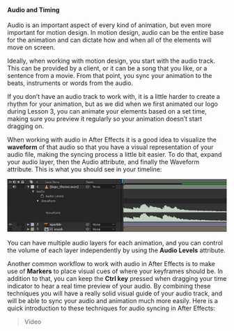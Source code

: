 #### Audio and Timing

Audio is an important aspect of every kind of animation, but even more important for motion design. In motion design, audio can be the entire base for the animation and can dictate how and when all of the elements will move on screen.

Ideally, when working with motion design, you start with the audio track. This can be provided by a client, or it can be a song that you like, or a sentence from a movie. From that point, you sync your animation to the beats, instruments or words from the audio.

If you don’t have an audio track to work with, it is a little harder to create a rhythm for your animation, but as we did when we first animated our logo during Lesson 3, you can animate your elements based on a set time, making sure you preview it regularly so your animation doesn’t start dragging on.

When working with audio in After Effects it is a good idea to visualize the **waveform** of that audio so that you have a visual representation of your audio file, making the syncing process a little bit easier. To do that, expand your audio layer, then the Audio attribute, and finally the Waveform attribute. This is what you should see in your timeline:

![](/assets/waveform.jpg)

You can have multiple audio layers for each animation, and you can control the volume of each layer independently by using the **Audio Levels** attribute.

Another common workflow to work with audio in After Effects is to make use of **Markers** to place visual cues of where your keyframes should be. In addition to that, you can keep the **Ctrl key** pressed when dragging your time indicator to hear a real time preview of your audio. By combining these techniques you will have a really solid visual guide of your audio track, and will be able to sync your audio and animation much more easily. Here is a quick introduction to these techniques for audio syncing in After Effects:

>Video

